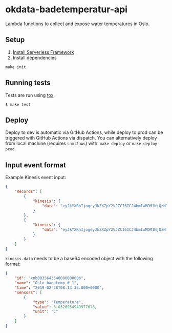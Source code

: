 okdata-badetemperatur-api
=========================

Lambda functions to collect and expose water temperatures in Oslo.

## Setup

1. [Install Serverless Framework](https://serverless.com/framework/docs/getting-started/)
2. Install dependencies
```
make init
```

## Running tests

Tests are run using [tox](https://pypi.org/project/tox/).

```
$ make test
```

## Deploy

Deploy to dev is automatic via GitHub Actions, while deploy to prod can be triggered with GitHub Actions via dispatch. You can alternatively deploy from local machine (requires `saml2aws`) with: `make deploy` or `make deploy-prod`.

## Input event format

Example Kinesis event input:
```json
{
    "Records": [
        {
            "kinesis": {
                "data": "eyJkYXRhIjogeyJkZXZpY2VJZCI6ICJ4bmIwMDM1NjQzNTQwMDAwMDAwMDBiIiwgImRldmljZU5hbWUiOiAiT3NsbyBiYWRldGVtcCAgMSIsICJzZW5zb3JzIjogW3sidHlwZSI6ICJSZWZlcmVuY2UgVm9sdGFnZSIsICJ2YWx1ZSI6IDIuODQ3MDE1MzgwODU5Mzc1LCAidW5pdCI6ICJWIn0sIHsidHlwZSI6ICJCYXR0ZXJ5IFZvbHRhZ2UiLCAidmFsdWUiOiA0LjEzODY5NjI4OTA2MjUsICJ1bml0IjogIlYifSwgeyJ0eXBlIjogIkFpciBUZW1wZXJhdHVyZSIsICJ2YWx1ZSI6IDIyLjIzMDM1NDAwMzkwNjI1LCAidW5pdCI6ICJDIn0sIHsidHlwZSI6ICJUZW1wZXJhdHVyZSIsICJ2YWx1ZSI6IDIyLjY3NTA0NjIyNjIzMjg5NCwgInVuaXQiOiAiQyJ9XX19"
            }
        },
        {
            "kinesis": {
                "data": "eyJkYXRhIjogeyJkZXZpY2VJZCI6ICJ4bmIwMDM1NjQzNTQwMDAwMDAwMDBjIiwgImRldmljZU5hbWUiOiAiT3NsbyBiYWRldGVtcCAgMiIsICJzZW5zb3JzIjogW3sidHlwZSI6ICJSZWZlcmVuY2UgVm9sdGFnZSIsICJ2YWx1ZSI6IDIuODQ3MDE1MzgwODU5Mzc1LCAidW5pdCI6ICJWIn0sIHsidHlwZSI6ICJCYXR0ZXJ5IFZvbHRhZ2UiLCAidmFsdWUiOiA0LjEzODY5NjI4OTA2MjUsICJ1bml0IjogIlYifSwgeyJ0eXBlIjogIkFpciBUZW1wZXJhdHVyZSIsICJ2YWx1ZSI6IDIyLjIzMDM1NDAwMzkwNjI1LCAidW5pdCI6ICJDIn0sIHsidHlwZSI6ICJUZW1wZXJhdHVyZSIsICJ2YWx1ZSI6IDIyLjY3NTA0NjIyNjIzMjg5NCwgInVuaXQiOiAiQyJ9XX19"
            }
        }
    ]
}
```
`kinesis.data` needs to be a base64 encoded object with the following format:
```json
{
    "id": "xnb003564354000000000b",
    "name": "Oslo badetemp # 1",
    "time": "2019-02-28T08:13:35.000+0000",
    "sensors": [
        {
            "type": "Temperature",
            "value": 3.0326954949977676,
            "unit": "C"
        }
    ]
}
```
